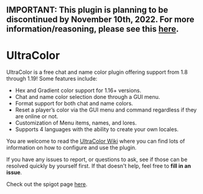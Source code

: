 <!--- Commented out since enrollment for this program is closed.
<p align="center">
  Do you want to build your own plugins with features unique to only your server?
  
  <a href="https://bit.ly/3lZiAsT">
    <img src="https://i.imgur.com/OJuN0qP.png" />
  </a>
</p>

Join MineAcademy to learn Java and plugin development and get a 25€ discount!--->

## IMPORTANT: This plugin is planning to be discontinued by November 10th, 2022. For more information/reasoning, please see this [here](https://www.spigotmc.org/resources/ultracolor-deprecated.85332/update?update=472752).

# UltraColor
UltraColor is a free chat and name color plugin offering support from 1.8 through 1.19! Some features include:

* Hex and Gradient color support for 1.16+ versions.
* Chat and name color selection done through a GUI menu.
* Format support for both chat and name colors.
* Reset a player’s color via the GUI menu and command regardless if they are online or not.
* Customization of Menu items, names, and lores.
* Supports 4 languages with the ability to create your own locales.

You are welcome to read the [UltraColor Wiki](https://github.com/UltimateGamer200/UltraColor/wiki) where you can find lots of information on how to configure and use the plugin.

If you have any issues to report, or questions to ask, see if those can be resolved quickly by yourself first. If that doesn't help, feel free to **fill in an issue**.

Check out the spigot page [here](https://www.spigotmc.org/resources/ultracolor.85332/).
